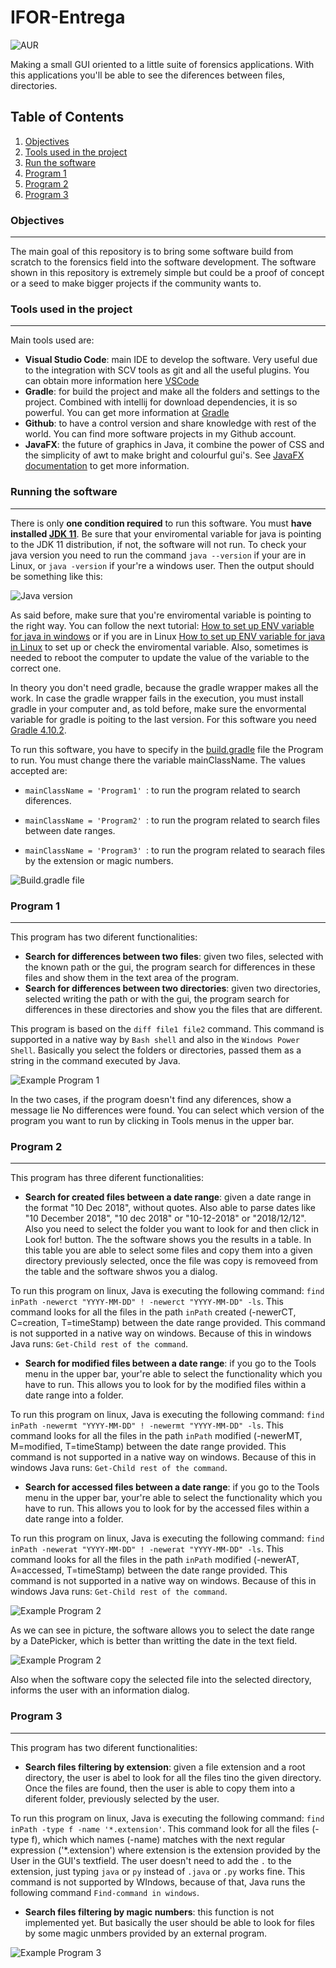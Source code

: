 # IFOR-Entrega

![AUR](https://img.shields.io/aur/license/yaourt.svg)

Making a small GUI oriented to a little suite of forensics applications. With this applications you'll be able to see the diferences between files, directories.

## Table of Contents

1. [Objectives](#-objectives)
2. [Tools used in the project](#-tools-used-in-the-project)
3. [Run the software](#-running-the-software)
4. [Program 1](#-program-1)
5. [Program 2](#-program-2)
6. [Program 3](#-program-3)

### Objectives
---
The main goal of this repository is to bring some software build from scratch to the forensics field into the software development. The software shown in this repository is extremely simple but could be a proof of concept or a seed to make bigger projects if the community wants to. 

### Tools used in the project
---

Main tools used are:

- **Visual Studio Code**: main IDE to develop the software. Very useful due to the integration with SCV tools as git and all the useful plugins. You can obtain more information here [VSCode](https://code.visualstudio.com/)
- **Gradle**: for build the project and make all the folders and settings to the project. Combined with intellij for download dependencies, it is so powerful. You can get more information at [Gradle](https://gradle.org/)
- **Github**: to have a control version and share knowledge with rest of the world. You can find more software projects in my Github account. 
- **JavaFX**: the future of graphics in Java, it combine the power of CSS and the simplicity of awt to make bright and colourful gui's. See [JavaFX documentation](https://www.oracle.com/technetwork/java/javafx/documentation/index.html) to get more information. 

### Running the software
---

There is only **one condition required** to run this software. You must **have installed [JDK 11](https://www.oracle.com/technetwork/java/javase/downloads/jdk11-downloads-5066655.html)**. Be sure that your enviromental variable for java is pointing to the JDK 11 distribution, if not, the software will not run. To check your java version you need to run the command ```java --version``` if your are in Linux, or ```java -version``` if your're a windows user. Then the output should be something like this:

![Java version](readmeDocs/javaVersion.png "Checking Java Version")

As said before, make sure that you're enviromental variable is pointing to the right way. You can follow the next tutorial: [How to set up ENV variable for java in windows](https://www.thewindowsclub.com/set-java_home-in-windows-10) or if you are in Linux [How to set up ENV variable for java in Linux](https://askubuntu.com/questions/175514/how-to-set-java-home-for-java) to set up or check the enviromental variable. Also, sometimes is needed to reboot the computer to update the value of the variable to the correct one. 



In theory you don't need gradle, because the gradle wrapper makes all the work. In case the gradle wrapper fails in the execution, you must install gradle in your computer and, as told before, make sure the envormental variable for gradle is poiting to the last version. For this software you need [Gradle 4.10.2](https://gradle.org/next-steps/?version=4.10.2&format=all). 

To run this software, you have to specify in the [build.gradle](build.gradle) file the Program to run. You must change there the variable mainClassName. The values accepted are:

- ```mainClassName = 'Program1' ```: to run the program related to search diferences.

- ```mainClassName = 'Program2' ```: to run the program related to search files between date ranges. 

- ```mainClassName = 'Program3' ```: to run the program related to searach files by the extension or magic numbers. 

![Build.gradle file](readmeDocs/build.png "Build.gradle file configuration")

### Program 1
---

This program has two diferent functionalities:
- **Search for differences between two files**: given two files, selected with the known path or the gui, the program search for differences in these files and show them in the text area of the program. 
- **Search for differences between two directories**: given two directories, selected writing the path or with the gui, the program search for differences in these directories and show you the files that are different.

This program is based on the ```diff file1 file2``` command. This command is supported in a native way by ```Bash shell``` and also in the ```Windows Power Shell```.
Basically you select the folders or directories, passed them as a string in the command executed by Java.

![Example Program 1](readmeDocs/example1.png "Example GUI Program 1")

In the two cases, if the program doesn't find any diferences, show a message lie No differences were found. You can select which version of the program you want to run by clicking in Tools menus in the upper bar. 

### Program 2
---

This program has three diferent functionalities:
- **Search for created files between a date range**: given a date range in the format "10 Dec 2018", without quotes. Also able to parse dates like "10 December 2018", "10 dec 2018" or "10-12-2018" or "2018/12/12". Also you need to select the folder you want to look for and then click in Look for! button. The the software shows you the results in a table. In this table you are able to select some files and copy them into a given directory previously selected, once the file was copy is removeed from the table and the software shwos you a dialog.

To run this program on linux, Java is executing the following command: ```find inPath -newerct "YYYY-MM-DD" ! -newerct "YYYY-MM-DD" -ls```. This command looks for all the files in the path ```inPath``` created (-newerCT, C=creation, T=timeStamp) between the date range provided. This command is not supported in a native way on windows. Because of this in windows Java runs: ```Get-Child rest of the command```.

- **Search for modified files between a date range**: if you go to the Tools menu in the upper bar, your're able to select the functionality which you have to run. This allows you to look for by the modified files within a date range into a folder. 

To run this program on linux, Java is executing the following command: ```find inPath -newermt "YYYY-MM-DD" ! -newermt "YYYY-MM-DD" -ls```. This command looks for all the files in the path ```inPath``` modified (-newerMT, M=modified, T=timeStamp) between the date range provided. This command is not supported in a native way on windows. Because of this in windows Java runs: ```Get-Child rest of the command```.

- **Search for accessed files between a date range**: if you go to the Tools menu in the upper bar, your're able to select the functionality which you have to run. This allows you to look for by the accessed files within a date range into a folder. 

To run this program on linux, Java is executing the following command: ```find inPath -newerat "YYYY-MM-DD" ! -newerat "YYYY-MM-DD" -ls```. This command looks for all the files in the path ```inPath``` modified (-newerAT, A=accessed, T=timeStamp) between the date range provided. This command is not supported in a native way on windows. Because of this in windows Java runs: ```Get-Child rest of the command```.

![Example Program 2](readmeDocs/example2.png "Example GUI Program 2")

As we can see in picture, the software allows you to select the date range by a DatePicker, which is better than writting the date in the text field. 

![Example Program 2](readmeDocs/example2-1.png "Example GUI Program 2")

Also when the software copy the selected file into the selected directory, informs the user with an information dialog.  


### Program 3
---

This program has two diferent functionalities:
- **Search files filtering by extension**: given a file extension and a root directory, the user is abel to look for all the files tino the given directory. Once the files are found, then the user is able to copy them into a diferent folder, previously selected by the user. 

To run this program on linux, Java is executing the following command: ```find inPath -type f -name '*.extension'```. This command look for all the files (-type f), which which names (-name) matches with the next regular expression ('*.extension') where extension is the extension provided by the User in the GUI's textfield. The user doesn't need to add the `.` to the extension, just typing `java` or `py` instead of `.java` or `.py` works fine. This command is not supported by WIndows, because of that, Java runs the following command ````Find-command in windows````.

- **Search files filtering by magic numbers**: this function is not implemented yet. But basically the user should be able to look for files by some magic unmbers provided by an external program. 

![Example Program 3](readmeDocs/example3.png "Example GUI Program 3")